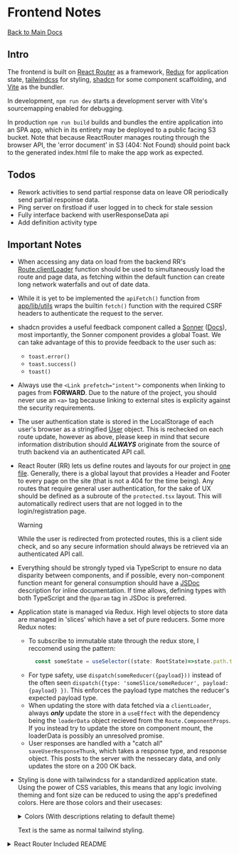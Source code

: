 # Frontend Notes

[Back to Main Docs](../README.md)

## Intro

The frontend is built on [React Router](https://reactrouter.com/home) as a framework, [Redux](https://redux.js.org/) for application state, [tailwindcss](https://tailwindcss.com/) for styling, [shadcn](https://ui.shadcn.com/) for some component scaffolding, and [Vite](https://vite.dev/) as the bundler.

In development, `npm run dev` starts a development server with Vite's sourcemapping enabled for debugging.

In production `npm run build` builds and bundles the entire application into an SPA app, which in its entirety may be deployed to a public facing S3 bucket. Note that because ReactRouter manages routing through the browser API, the 'error document' in S3 (404: Not Found) should point back to the generated index.html file to make the app work as expected.

## Todos

- Rework activities to send partial response data on leave OR periodically send partial respoinse data.
- Ping server on firstload if user logged in to check for stale session
- Fully interface backend with userResponseData api
- Add definition activity type

## Important Notes

- When accessing any data on load from the backend RR's [Route.clientLoader](https://reactrouter.com/start/framework/data-loading#client-data-loading) function should be used to simultaneously load the route and page data, as fetching within the default function can create long network waterfalls and out of date data.

- While it is yet to be implemented the `apiFetch()` function from [app/lib/utils](./app/lib/utils.ts) wraps the builtin `fetch()` function with the required CSRF headers to authenticate the request to the server.

- shadcn provides a useful feedback component called a [Sonner](https://ui.shadcn.com/docs/components/sonner) ([Docs](https://sonner.emilkowal.ski/)), most importantly, the Sonner component provides a global Toast. We can take advantage of this to provide feedback to the user such as:

  - `toast.error()`
  - `toast.success()`
  - `toast()`

- Always use the `<Link prefetch="intent">` components when linking to pages from **FORWARD**. Due to the nature of the project, you should never use an `<a>` tag because linking to external sites is explicity against the security requirements.

- The user authentication state is stored in the LocalStorage of each user's browser as a stringified [User](./app/lib/userSlice.ts) object. This is rechecked on each route update, however as above, please keep in mind that secure information distribution should **_ALWAYS_** originate from the source of truth backend via an authenticated API call.

- React Router (RR) lets us define routes and layouts for our project in [one file](./app/routes.ts). Generally, there is a global layout that provides a Header and Footer to every page on the site (that is not a 404 for the time being). Any routes that require general user authentication, for the sake of UX should be defined as a subroute of the `protected.tsx` layout. This will automatically redirect users that are not logged in to the login/registration page.

  > [!WARNING]
  > While the user is redirected from protected routes, this is a client side check, and so any secure information should always be retrieved via an authenticated API call.

- Everything should be strongly typed via TypeScript to ensure no data disparity between components, and if possible, every non-component function meant for general consumption should have a [JSDoc](https://jsdoc.app/) description for inline documentation. If time allows, defining types with both TypeScript and the `@param` tag in JSDoc is preferred.

- Application state is managed via Redux. High level objects to store data are managed in 'slices' which have a set of pure reducers. Some more Redux notes:
  - To subscribe to immutable state through the redux store, I reccomend using the pattern:
    ```javascript
      const someState = useSelector((state: RootState)=>state.path.to.someState);
    ```
  - For type safety, use `dispatch(someReducer({payload}))` instead of the often seen `dispatch({type: 'someSlice/someReducer', payload: {payload} })`. This enforces the payload type matches the reducer's expected payload type.
  - When updating the store with data fetched via a `clientLoader`, always ***only*** update the store in a `useEffect` with the dependency being the `loaderData` object recieved from the `Route.ComponentProps`. If you instead try to update the store on component mount, the loaderData is possibly an unresolved promise.
  - User responses are handled with a "catch all" `saveUserResponseThunk`, which takes a response type, and response object. This posts to the server with the nessecary data, and only updates the store on a 200 OK back.

- Styling is done with tailwindcss for a standardized application state. Using the power of CSS variables, this means that any logic involving theming and font size can be reduced to using the app's predefined colors. Here are those colors and their usecases:
  <details>
    <summary>Colors (With descriptions relating to default theme)</summary>  

    - `background` - Basic background color.
    - `foreground` - Basic foreground color.
    - `primary` - The iconic cyan-blue of forward, often used as a background.
    - `primary-foreground` - A white to stand out against `primary` for text.
    - `primary-border` - Same color as `primary`, but different in high-contrast theme to add contextual borders to elements that may lose context from normal styling.
    - `secondary` - Similar to foreground as a background color to stand out from the `background` color.
    - `secondary-foreground` - A black to stand out against `secondary` for text.
    - `secondary-border` - Same color as `secondary`, but different in high-contrast theme to add contextual borders to elements that may lose context from normal styling.
    - `accent` - For the orange elements, as a background. For text, use `primary-foreground`
    - `muted` - A muted background color.
    - `muted-foregorund` - A gray to stand out against `muted`for text.
    - `error` - A red background color.
    - `error-foregorund` - A white to stand out against `error`for text.
  </details>

  Text is the same as normal tailwind styling.

<details>
<summary>React Router Included README</summary>

# Welcome to React Router!

A modern, production-ready template for building full-stack React applications using React Router.

[![Open in StackBlitz](https://developer.stackblitz.com/img/open_in_stackblitz.svg)](https://stackblitz.com/github/remix-run/react-router-templates/tree/main/default)

## Features

- 🚀 Server-side rendering
- ⚡️ Hot Module Replacement (HMR)
- 📦 Asset bundling and optimization
- 🔄 Data loading and mutations
- 🔒 TypeScript by default
- 🎉 TailwindCSS for styling
- 📖 [React Router docs](https://reactrouter.com/)

## Getting Started

### Installation

Install the dependencies:

```bash
npm install
```

### Development

Start the development server with HMR:

```bash
npm run dev
```

Your application will be available at `http://localhost:5173`.

## Building for Production

Create a production build:

```bash
npm run build
```

## Deployment

### Docker Deployment

This template includes three Dockerfiles optimized for different package managers:

- `Dockerfile` - for npm
- `Dockerfile.pnpm` - for pnpm
- `Dockerfile.bun` - for bun

To build and run using Docker:

```bash
# For npm
docker build -t my-app .

# For pnpm
docker build -f Dockerfile.pnpm -t my-app .

# For bun
docker build -f Dockerfile.bun -t my-app .

# Run the container
docker run -p 3000:3000 my-app
```

The containerized application can be deployed to any platform that supports Docker, including:

- AWS ECS
- Google Cloud Run
- Azure Container Apps
- Digital Ocean App Platform
- Fly.io
- Railway

### DIY Deployment

If you're familiar with deploying Node applications, the built-in app server is production-ready.

Make sure to deploy the output of `npm run build`

```
├── package.json
├── package-lock.json (or pnpm-lock.yaml, or bun.lockb)
├── build/
│   ├── client/    # Static assets
│   └── server/    # Server-side code
```

## Styling

This template comes with [Tailwind CSS](https://tailwindcss.com/) already configured for a simple default starting experience. You can use whatever CSS framework you prefer.

---

Built with ❤️ using React Router.

</details>
